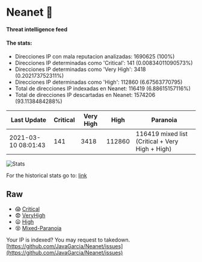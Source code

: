 # Neanet :hocho:
#### Threat intelligence feed
#### The stats:

- Direcciones IP con mala reputacion analizadas: 1690625 (100%)
- Direcciones IP determinadas como 'Critical':  141 (0.00834011090573%)
- Direcciones IP determinadas como 'Very High':  3418 (0.202173752311%)
- Direcciones IP determinadas como 'High':  112860 (6.67563770795)
- Total de direcciones IP indexadas en Neanet:  116419 (6.88615157116%)
- Total de direcciones IP descartadas en Neanet:  1574206 (93.1138484288%)

| Last Update | Critical | Very High | High | Paranoia |
| --- | --- | --- | --- | --- |
| 2021-03-10 08:01:43 | 141 | 3418 | 112860 | 116419 mixed list (Critical + Very High + High)|

![Stats](https://docs.google.com/spreadsheets/d/e/2PACX-1vSnaNMIXVabIpDJjufMlzH7poXnshF3mgd8Is1g9ytUEzVsP5my4Trn8f-xkoLLQ38xpL3HtmUexLo6/pubchart?oid=501124687&format=image)

For the historical stats go to: [link](/stats.csv)
## Raw
- :scream: [Critical](https://raw.githubusercontent.com/JavaGarcia/Neanet/master/blacklists/neanet_critical.txt)
- :fearful: [VeryHigh](https://raw.githubusercontent.com/JavaGarcia/Neanet/master/blacklists/neanet_veryHigh.txtt)
- :frowning: [High](https://raw.githubusercontent.com/JavaGarcia/Neanet/master/blacklists/neanet_high.txt)
- :dizzy_face: [Mixed-Paranoia](https://raw.githubusercontent.com/JavaGarcia/Neanet/master/blacklists/neanet_all.txt)


Your IP is indexed? You may request to takedown. [https://github.com/JavaGarcia/Neanet/issues](https://github.com/JavaGarcia/Neanet/issues)





















































































































































































































































































































































































































































































































































































































































































































































































































































































































































































































































































































































































































































































































































































































































































































































































































































































































































































































































































































































































































































































































































































































































































































































































































































































































































































































































































































































































































































































































































































































































































































































































































































































































































































































































































































































































































































































































































































































































































































































































































































































































































































































































































































































































































































































































































































































































































































































































































































































































































